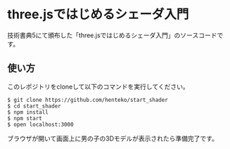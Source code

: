 # three.jsではじめるシェーダ入門

技術書典5にて頒布した「three.jsではじめるシェーダ入門」のソースコードです。

## 使い方

このレポジトリをcloneして以下のコマンドを実行してください。

```
$ git clone https://github.com/henteko/start_shader
$ cd start_shader
$ npm install
$ npm start
$ open localhost:3000
```

ブラウザが開いて画面上に男の子の3Dモデルが表示されたら準備完了です。